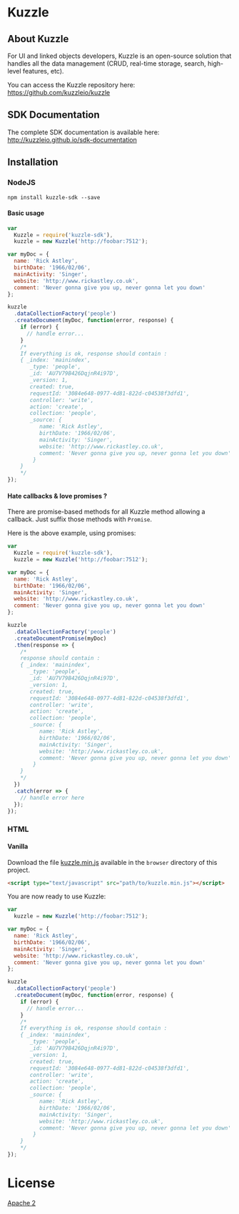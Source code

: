 Kuzzle
======

## About Kuzzle

For UI and linked objects developers, Kuzzle is an open-source solution that handles all the data management (CRUD, real-time storage, search, high-level features, etc).

You can access the Kuzzle repository here: https://github.com/kuzzleio/kuzzle


## SDK Documentation

The complete SDK documentation is available here: http://kuzzleio.github.io/sdk-documentation

## Installation

### NodeJS

```
npm install kuzzle-sdk --save
```

#### Basic usage

```javascript
var
  Kuzzle = require('kuzzle-sdk'),
  kuzzle = new Kuzzle('http://foobar:7512');

var myDoc = {
  name: 'Rick Astley',
  birthDate: '1966/02/06',
  mainActivity: 'Singer',
  website: 'http://www.rickastley.co.uk',
  comment: 'Never gonna give you up, never gonna let you down'
};

kuzzle
  .dataCollectionFactory('people')
  .createDocument(myDoc, function(error, response) {
    if (error) {
      // handle error...
    }
    /*
    If everything is ok, response should contain :
    { _index: 'mainindex',
       _type: 'people',
       _id: 'AU7V79B426DqjnR4i97D',
       _version: 1,
       created: true,
       requestId: '3084e648-0977-4d81-822d-c04538f3dfd1',
       controller: 'write',
       action: 'create',
       collection: 'people',
       _source: {
          name: 'Rick Astley',
          birthDate: '1966/02/06',
          mainActivity: 'Singer',
          website: 'http://www.rickastley.co.uk',
          comment: 'Never gonna give you up, never gonna let you down'
        }
    }
    */
});

```

#### Hate callbacks & love promises ?

There are promise-based methods for all Kuzzle method allowing a callback. Just suffix those methods with ```Promise```.

Here is the above example, using promises:

```javascript
var
  Kuzzle = require('kuzzle-sdk'),
  kuzzle = new Kuzzle('http://foobar:7512');

var myDoc = {
  name: 'Rick Astley',
  birthDate: '1966/02/06',
  mainActivity: 'Singer',
  website: 'http://www.rickastley.co.uk',
  comment: 'Never gonna give you up, never gonna let you down'
};

kuzzle
  .dataCollectionFactory('people')
  .createDocumentPromise(myDoc)
  .then(response => {
    /*
    response should contain :
    { _index: 'mainindex',
       _type: 'people',
       _id: 'AU7V79B426DqjnR4i97D',
       _version: 1,
       created: true,
       requestId: '3084e648-0977-4d81-822d-c04538f3dfd1',
       controller: 'write',
       action: 'create',
       collection: 'people',
       _source: {
          name: 'Rick Astley',
          birthDate: '1966/02/06',
          mainActivity: 'Singer',
          website: 'http://www.rickastley.co.uk',
          comment: 'Never gonna give you up, never gonna let you down'
        }
    }
    */
  })
  .catch(error => {
    // handle error here
  });
});
```

### HTML

#### Vanilla

Download the file [kuzzle.min.js](./browser/kuzzle.min.js) available in the ``browser`` directory of this project.

```html
<script type="text/javascript" src="path/to/kuzzle.min.js"></script>
```

You are now ready to use Kuzzle:

```javascript
var
  kuzzle = new Kuzzle('http://foobar:7512');

var myDoc = {
  name: 'Rick Astley',
  birthDate: '1966/02/06',
  mainActivity: 'Singer',
  website: 'http://www.rickastley.co.uk',
  comment: 'Never gonna give you up, never gonna let you down'
};

kuzzle
  .dataCollectionFactory('people')
  .createDocument(myDoc, function(error, response) {
    if (error) {
      // handle error...
    }
    /*
    If everything is ok, response should contain :
    { _index: 'mainindex',
       _type: 'people',
       _id: 'AU7V79B426DqjnR4i97D',
       _version: 1,
       created: true,
       requestId: '3084e648-0977-4d81-822d-c04538f3dfd1',
       controller: 'write',
       action: 'create',
       collection: 'people',
       _source: {
          name: 'Rick Astley',
          birthDate: '1966/02/06',
          mainActivity: 'Singer',
          website: 'http://www.rickastley.co.uk',
          comment: 'Never gonna give you up, never gonna let you down'
        }
    }
    */
});
```

# License

[Apache 2](LICENSE.md)
